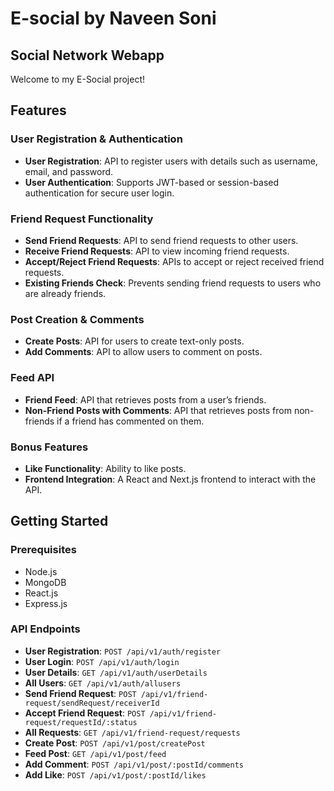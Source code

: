 # E-social by Naveen Soni

## Social Network Webapp

Welcome to my E-Social project!

## Features

### User Registration & Authentication
- **User Registration**: API to register users with details such as username, email, and password.
- **User Authentication**: Supports JWT-based or session-based authentication for secure user login.

### Friend Request Functionality
- **Send Friend Requests**: API to send friend requests to other users.
- **Receive Friend Requests**: API to view incoming friend requests.
- **Accept/Reject Friend Requests**: APIs to accept or reject received friend requests.
- **Existing Friends Check**: Prevents sending friend requests to users who are already friends.

### Post Creation & Comments
- **Create Posts**: API for users to create text-only posts.
- **Add Comments**: API to allow users to comment on posts.

### Feed API
- **Friend Feed**: API that retrieves posts from a user’s friends.
- **Non-Friend Posts with Comments**: API that retrieves posts from non-friends if a friend has commented on them.

### Bonus Features
- **Like Functionality**: Ability to like posts.
- **Frontend Integration**: A React and Next.js frontend to interact with the API.

## Getting Started

### Prerequisites
- Node.js
- MongoDB
- React.js
- Express.js

### API Endpoints

- **User Registration**: `POST /api/v1/auth/register`
- **User Login**: `POST /api/v1/auth/login`
- **User Details**: `GET /api/v1/auth/userDetails`
- **All Users**: `GET /api/v1/auth/allusers`
- **Send Friend Request**: `POST /api/v1/friend-request/sendRequest/receiverId`
- **Accept Friend Request**: `POST /api/v1/friend-request/requestId/:status`
- **All Requests**: `GET /api/v1/friend-request/requests`
- **Create Post**: `POST /api/v1/post/createPost`
- **Feed Post**: `GET /api/v1/post/feed`
- **Add Comment**: `POST /api/v1/post/:postId/comments`
- **Add Like**: `POST /api/v1/post/:postId/likes`
  

